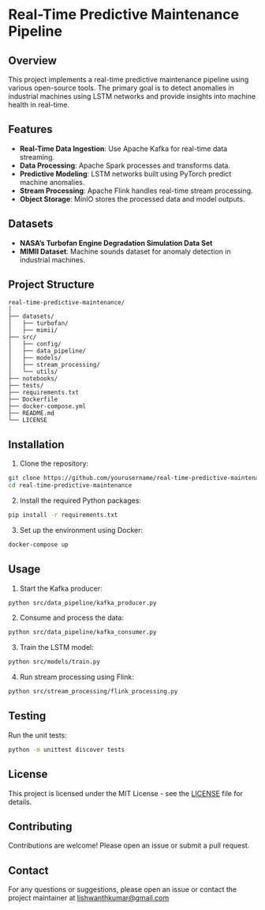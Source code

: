 
# Real-Time Predictive Maintenance Pipeline

## Overview

This project implements a real-time predictive maintenance pipeline using various open-source tools. The primary goal is to detect anomalies in industrial machines using LSTM networks and provide insights into machine health in real-time.

## Features

- **Real-Time Data Ingestion**: Use Apache Kafka for real-time data streaming.
- **Data Processing**: Apache Spark processes and transforms data.
- **Predictive Modeling**: LSTM networks built using PyTorch predict machine anomalies.
- **Stream Processing**: Apache Flink handles real-time stream processing.
- **Object Storage**: MinIO stores the processed data and model outputs.

## Datasets

- **NASA’s Turbofan Engine Degradation Simulation Data Set**
- **MIMII Dataset**: Machine sounds dataset for anomaly detection in industrial machines.

## Project Structure

```plaintext
real-time-predictive-maintenance/
│
├── datasets/
│   ├── turbofan/
│   ├── mimii/
├── src/
│   ├── config/
│   ├── data_pipeline/
│   ├── models/
│   ├── stream_processing/
│   └── utils/
├── notebooks/
├── tests/
├── requirements.txt
├── Dockerfile
├── docker-compose.yml
├── README.md
└── LICENSE
```

## Installation

1. Clone the repository:

```bash
git clone https://github.com/yourusername/real-time-predictive-maintenance.git
cd real-time-predictive-maintenance
```

2. Install the required Python packages:

```bash
pip install -r requirements.txt
```

3. Set up the environment using Docker:

```bash
docker-compose up
```

## Usage

1. Start the Kafka producer:

```bash
python src/data_pipeline/kafka_producer.py
```

2. Consume and process the data:

```bash
python src/data_pipeline/kafka_consumer.py
```

3. Train the LSTM model:

```bash
python src/models/train.py
```

4. Run stream processing using Flink:

```bash
python src/stream_processing/flink_processing.py
```

## Testing

Run the unit tests:

```bash
python -m unittest discover tests
```

## License

This project is licensed under the MIT License - see the [LICENSE](LICENSE) file for details.

## Contributing

Contributions are welcome! Please open an issue or submit a pull request.

## Contact

For any questions or suggestions, please open an issue or contact the project maintainer at lishwanthkumar@gmail.com
